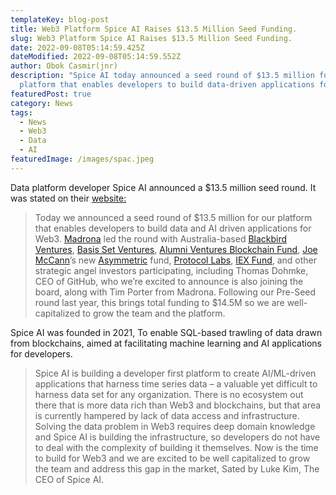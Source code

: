 ```yaml
---
templateKey: blog-post
title: Web3 Platform Spice AI Raises $13.5 Million Seed Funding.
slug: Web3 Platform Spice AI Raises $13.5 Million Seed Funding.
date: 2022-09-08T05:14:59.425Z
dateModified: 2022-09-08T05:14:59.552Z
author: Obok Casmir(jnr)
description: "Spice AI today announced a seed round of $13.5 million for its
  platform that enables developers to build data-driven applications for Web3. "
featuredPost: true
category: News
tags:
  - News
  - Web3
  - Data
  - AI
featuredImage: /images/spac.jpeg
---
```

Data platform developer Spice AI announced a $13.5 million seed round. It was stated on their [website: ](https://blog.spice.ai/spice-ai-has-raised-13-5m-in-seed-funding-to-help-developers-build-data-and-ai-driven-applications-2f5663be9807)

> Today we announced a seed round of $13.5 million for our platform that enables developers to build data and AI driven applications for Web3. [Madrona](https://www.madrona.com/) led the round with Australia-based [Blackbird Ventures](https://www.blackbird.vc/), [Basis Set Ventures](https://www.basisset.com/), [Alumni Ventures Blockchain Fund](https://www.av.vc/funds/blockchain), [Joe McCann](https://twitter.com/joemccann?s=21&t=IfkLpEybal18tQqyo7lRIA)’s new [Asymmetric](https://asymmetric.financial/) fund, [Protocol Labs](https://protocol.ai/), [IEX Fund](https://exchange.iex.io/), and other strategic angel investors participating, including Thomas Dohmke, CEO of GitHub, who we’re excited to announce is also joining the board, along with Tim Porter from Madrona. Following our Pre-Seed round last year, this brings total funding to $14.5M so we are well-capitalized to grow the team and the platform.

Spice AI was founded in 2021, To enable SQL-based trawling of data drawn from blockchains, aimed at facilitating machine learning and AI applications for developers. 

> Spice AI is building a developer first platform to create AI/ML-driven applications that harness time series data – a valuable yet difficult to harness data set for any organization. There is no ecosystem out there that is more data rich than Web3 and blockchains, but that area is currently hampered by lack of data access and infrastructure. Solving the data problem in Web3 requires deep domain knowledge and Spice AI is building the infrastructure, so developers do not have to deal with the complexity of building it themselves. Now is the time to build for Web3 and we are excited to be well capitalized to grow the team and address this gap in the market,  Sated by Luke Kim, The CEO of Spice AI.